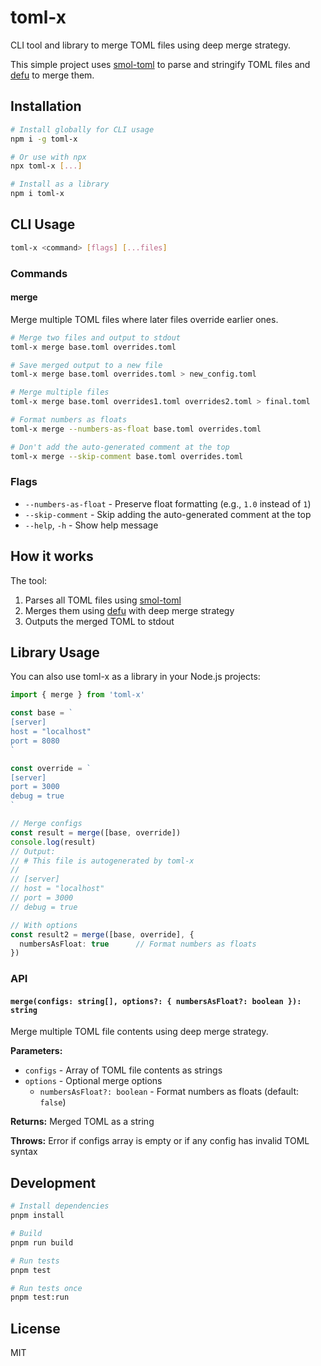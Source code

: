# toml-x

CLI tool and library to merge TOML files using deep merge strategy.

This simple project uses [smol-toml](https://github.com/squirrelchat/smol-toml) to parse and stringify TOML files and [defu](https://github.com/unjs/defu) to merge them.

## Installation

```bash
# Install globally for CLI usage
npm i -g toml-x

# Or use with npx
npx toml-x [...]

# Install as a library
npm i toml-x
```

## CLI Usage

```bash
toml-x <command> [flags] [...files]
```

### Commands

#### merge

Merge multiple TOML files where later files override earlier ones.

```bash
# Merge two files and output to stdout
toml-x merge base.toml overrides.toml

# Save merged output to a new file
toml-x merge base.toml overrides.toml > new_config.toml

# Merge multiple files
toml-x merge base.toml overrides1.toml overrides2.toml > final.toml

# Format numbers as floats
toml-x merge --numbers-as-float base.toml overrides.toml

# Don't add the auto-generated comment at the top
toml-x merge --skip-comment base.toml overrides.toml
```

### Flags

- `--numbers-as-float` - Preserve float formatting (e.g., `1.0` instead of `1`)
- `--skip-comment` - Skip adding the auto-generated comment at the top
- `--help`, `-h` - Show help message

## How it works

The tool:
1. Parses all TOML files using [smol-toml](https://github.com/squirrelchat/smol-toml)
2. Merges them using [defu](https://github.com/unjs/defu) with deep merge strategy
3. Outputs the merged TOML to stdout

## Library Usage

You can also use toml-x as a library in your Node.js projects:

```typescript
import { merge } from 'toml-x'

const base = `
[server]
host = "localhost"
port = 8080
`

const override = `
[server]
port = 3000
debug = true
`

// Merge configs
const result = merge([base, override])
console.log(result)
// Output:
// # This file is autogenerated by toml-x
//
// [server]
// host = "localhost"
// port = 3000
// debug = true

// With options
const result2 = merge([base, override], {
  numbersAsFloat: true      // Format numbers as floats
})
```

### API

#### `merge(configs: string[], options?: { numbersAsFloat?: boolean }): string`

Merge multiple TOML file contents using deep merge strategy.

**Parameters:**
- `configs` - Array of TOML file contents as strings
- `options` - Optional merge options
  - `numbersAsFloat?: boolean` - Format numbers as floats (default: `false`)

**Returns:** Merged TOML as a string

**Throws:** Error if configs array is empty or if any config has invalid TOML syntax

## Development

```bash
# Install dependencies
pnpm install

# Build
pnpm run build

# Run tests
pnpm test

# Run tests once
pnpm test:run
```

## License

MIT
